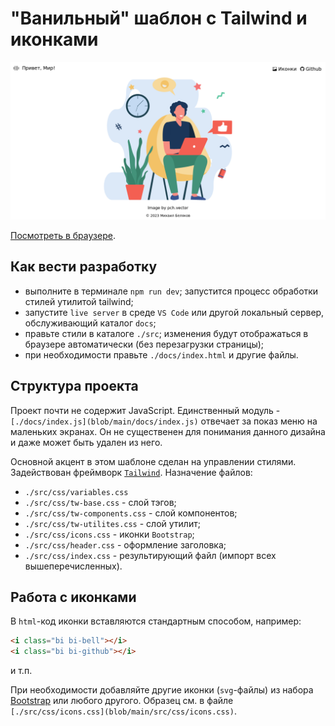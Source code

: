 # "Ванильный" шаблон с Tailwind и иконками

![Скриншот](./screenshot.png)

[Посмотреть в браузере](https://yababay.github.io/web-templates/).

## Как вести разработку

* выполните в терминале `npm run dev`; запустится процесс обработки стилей утилитой tailwind;
* запустите `live server` в среде `VS Code` или другой локальный сервер, обслуживающий каталог `docs`;
* правьте стили в каталоге `./src`; изменения будут отображаться в браузере автоматически (без перезагрузки страницы);
* при необходимости правьте `./docs/index.html` и другие файлы.

## Структура проекта

Проект почти не содержит JavaScript. Единственный модуль - `[./docs/index.js](blob/main/docs/index.js)` отвечает за показ меню на маленьких экранах. 
Он не существенен для понимания данного дизайна и даже может быть удален из него.

Основной акцент в этом шаблоне сделан на управлении стилями. Задействован фреймворк
[`Tailwind`](https://tailwindcss.com). Назначение файлов:

* `./src/css/variables.css`
* `./src/css/tw-base.css` - слой тэгов;
* `./src/css/tw-components.css` - слой компонентов;
* `./src/css/tw-utilites.css` - слой утилит;
* `./src/css/icons.css` - иконки `Bootstrap`;
* `./src/css/header.css` - оформление заголовка;
* `./src/css/index.css` - результирующий файл (импорт всех вышеперечисленных).

## Работа с иконками

В `html`-код иконки вставляются стандартным способом, например:

```html
<i class="bi bi-bell"></i>
<i class="bi bi-github"></i>
```

и т.п.

При необходимости добавляйте другие иконки (`svg`-файлы) из набора [Bootstrap](https://icons.getbootstrap.com/) 
или любого другого. Образец см. в файле `[./src/css/icons.css](blob/main/src/css/icons.css)`.
